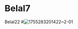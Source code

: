 # Belal7
Belal22
#![1755283201422~2-01](https://github.com/user-attachments/assets/46415ec0-8138-4a97-b88a-4121a0a52e6a)
